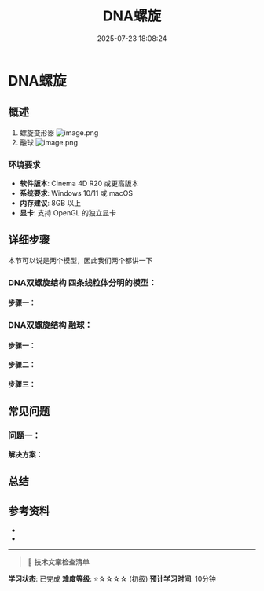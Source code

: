 ﻿---
title: DNA螺旋
date: 2025-07-23 18:08:24
tags:
  - C4D
categories:
  - 技术分享
  - C4D
cover: http://img.upoorcake.cn/upoorcake/006cn0osgy1flzbummiboj30u00min1g.jpg
description:
---

# DNA螺旋

## 概述
1. 螺旋变形器
	![image.png](https://img.upoorcake.cn/upoorcake/202507231816584.png)
2. 融球
	![image.png](http://img.upoorcake.cn/upoorcake/202507231834002.png)

### 环境要求
- **软件版本**: Cinema 4D R20 或更高版本
- **系统要求**: Windows 10/11 或 macOS
- **内存建议**: 8GB 以上
- **显卡**: 支持 OpenGL 的独立显卡

## 详细步骤

本节可以说是两个模型，因此我们两个都讲一下

### DNA双螺旋结构 四条线粒体分明的模型：
#### 步骤一：

### DNA双螺旋结构 融球：
#### 步骤一：


#### 步骤二：


#### 步骤三：


## 常见问题

### 问题一：


**解决方案：**


## 总结


## 参考资料

- 
- 

---

> 📝 **技术文章检查清单**


**学习状态**: 已完成
**难度等级**: ⭐☆☆☆☆ (初级)
**预计学习时间**: 10分钟

